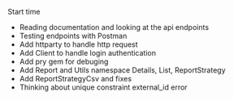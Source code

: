 Start time

- Reading documentation and looking at the api endpoints
- Testing endpoints with Postman
- Add httparty to handle http request
- Add Client to handle login authentication
- Add pry gem for debuging
- Add Report and Utils namespace Details, List, ReportStrategy
- Add ReportStrategyCsv and fixes
- Thinking about unique constraint external_id error
